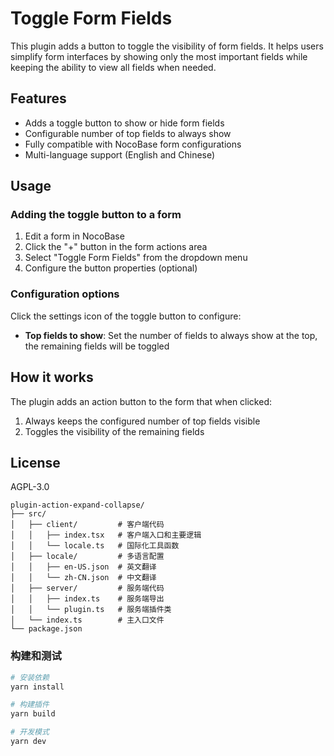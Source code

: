 # Toggle Form Fields

This plugin adds a button to toggle the visibility of form fields. It helps users simplify form interfaces by showing only the most important fields while keeping the ability to view all fields when needed.

## Features

- Adds a toggle button to show or hide form fields
- Configurable number of top fields to always show
- Fully compatible with NocoBase form configurations
- Multi-language support (English and Chinese)

## Usage

### Adding the toggle button to a form

1. Edit a form in NocoBase
2. Click the "+" button in the form actions area
3. Select "Toggle Form Fields" from the dropdown menu
4. Configure the button properties (optional)

### Configuration options

Click the settings icon of the toggle button to configure:

- **Top fields to show**: Set the number of fields to always show at the top, the remaining fields will be toggled

## How it works

The plugin adds an action button to the form that when clicked:

1. Always keeps the configured number of top fields visible
2. Toggles the visibility of the remaining fields

## License

AGPL-3.0

```
plugin-action-expand-collapse/
├── src/
│   ├── client/         # 客户端代码
│   │   ├── index.tsx   # 客户端入口和主要逻辑
│   │   └── locale.ts   # 国际化工具函数
│   ├── locale/         # 多语言配置
│   │   ├── en-US.json  # 英文翻译
│   │   └── zh-CN.json  # 中文翻译
│   ├── server/         # 服务端代码
│   │   ├── index.ts    # 服务端导出
│   │   └── plugin.ts   # 服务端插件类
│   └── index.ts        # 主入口文件
└── package.json
```

### 构建和测试

```bash
# 安装依赖
yarn install

# 构建插件
yarn build

# 开发模式
yarn dev
```
